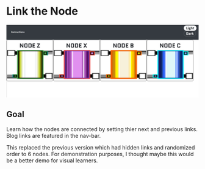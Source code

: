 # Link the Node

![screenshot](https://github.com/nelliesnoodles/LinkedListsLevel2/blob/main/nodes.JPG)

## Goal

Learn how the nodes are connected by setting thier next and previous links.
Blog links are featured in the nav-bar. 

This replaced the previous version which had hidden links and randomized order to 6 nodes.
For demonstration purposes, I thought maybe this would be a better demo for visual learners. 

